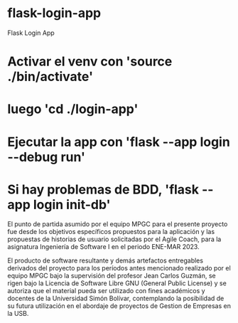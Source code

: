 # flask-login-app
Flask Login App

# Activar el venv con 'source ./bin/activate'

# luego 'cd ./login-app'

# Ejecutar la app con 'flask --app login --debug run'

# Si hay problemas de BDD, 'flask --app login init-db'

El punto de partida asumido por el equipo MPGC para el presente proyecto fue desde los
objetivos específicos propuestos para la aplicación y las propuestas de historias de usuario
solicitadas por el Agile Coach, para la asignatura Ingeniería de Software I en el periodo
ENE-MAR 2023.

El producto de software resultante y demás artefactos entregables derivados del proyecto
para los períodos antes mencionado realizado por el equipo MPGC bajo la supervisión del
profesor Jean Carlos Guzmán, se rigen bajo la Licencia de Software Libre GNU (General
Public License) y se autoriza que el material pueda ser utilizado con fines académicos y
docentes de la Universidad Simón Bolívar, contemplando la posibilidad de su futura
utilización en el abordaje de proyectos de Gestion de Empresas en la USB.
